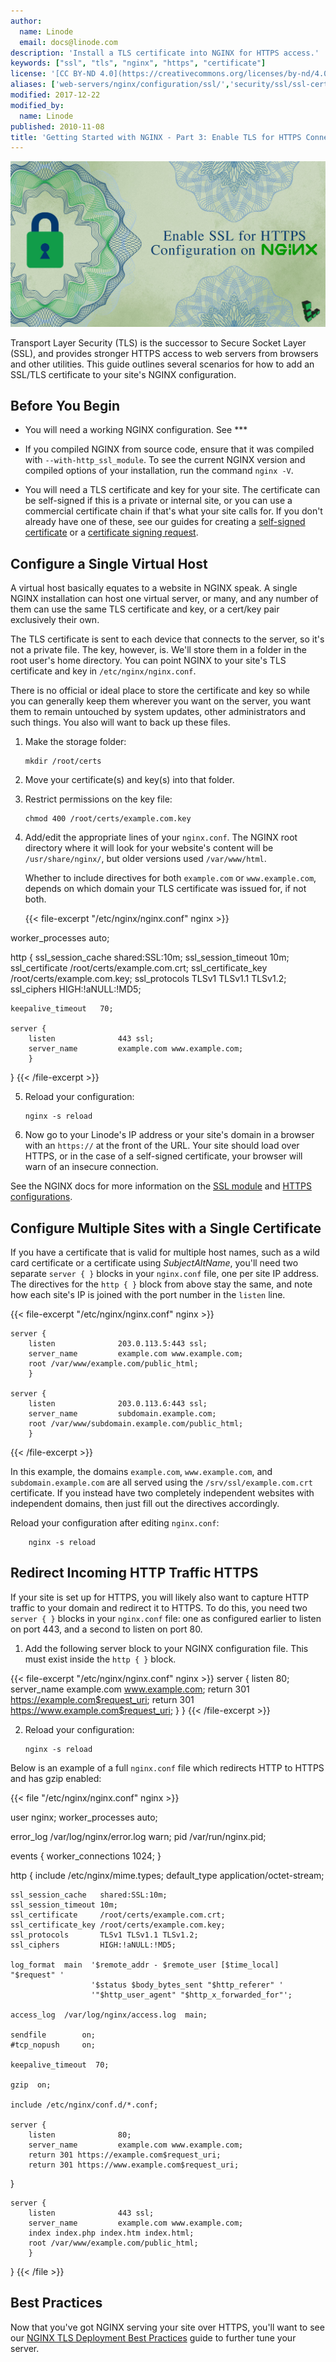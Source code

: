 ```yaml
---
author:
  name: Linode
  email: docs@linode.com
description: 'Install a TLS certificate into NGINX for HTTPS access.'
keywords: ["ssl", "tls", "nginx", "https", "certificate"]
license: '[CC BY-ND 4.0](https://creativecommons.org/licenses/by-nd/4.0)'
aliases: ['web-servers/nginx/configuration/ssl/','security/ssl/ssl-certificates-with-nginx/index.cfm/','websites/ssl/ssl-certificates-with-nginx.cfm/','security/ssl/ssl-certificates-with-nginx/','security/ssl/how-to-provide-encrypted-access-to-resources-using-ssl-certificates-on-nginx/index.cfm/','security/ssl/how-to-provide-encrypted-access-to-resources-using-ssl-certificated-on-nginx/','security/ssl/provide-encrypted-resource-access-using-ssl-certificates-on-nginx/']
modified: 2017-12-22
modified_by:
  name: Linode
published: 2010-11-08
title: 'Getting Started with NGINX - Part 3: Enable TLS for HTTPS Connections'
---
```


![HTTPS Configuration on NGINX](/docs/assets/nginx-ssl/Enable_SSL_nginx.jpg)

Transport Layer Security (TLS) is the successor to Secure Socket Layer (SSL), and provides stronger HTTPS access to web servers from browsers and other utilities. This guide outlines several scenarios for how to add an SSL/TLS certificate to your site's NGINX configuration.

## Before You Begin

- You will need a working NGINX configuration. See ***

- If you compiled NGINX from source code, ensure that it was compiled with `--with-http_ssl_module`. To see the current NGINX version and compiled options of your installation, run the command `nginx -V`.

- You will need a TLS certificate and key for your site. The certificate can be self-signed if this is a private or internal site, or you can use a commercial certificate chain if that's what your site calls for. If you don't already have one of these, see our guides for creating a [self-signed certificate](/docs/security/ssl/create-a-self-signed-tls-certificate) or a [certificate signing request](/docs/security/ssl/obtain-a-commercially-signed-tls-certificate).

## Configure a Single Virtual Host

A virtual host basically equates to a website in NGINX speak. A single NGINX installation can host one virtual server, or many, and any number of them can use the same TLS certificate and key, or a cert/key pair exclusively their own.

The TLS certificate is sent to each device that connects to the server, so it's not a private file. The key, however, is. We'll store them in a folder in the root user's home directory. You can point NGINX to your site's TLS certificate and key in `/etc/nginx/nginx.conf`.

There is no official or ideal place to store the certificate and key so while you can generally keep them wherever you want on the server, you want them to remain untouched by system updates, other administrators and such things. You also will want to back up these files.

1.  Make the storage folder:

        mkdir /root/certs

2.  Move your certificate(s) and key(s) into that folder.

3.  Restrict permissions on the key file:

        chmod 400 /root/certs/example.com.key

4.  Add/edit the appropriate lines of your `nginx.conf`. The NGINX root directory where it will look for your website's content will be `/usr/share/nginx/`, but older versions used `/var/www/html`.

    Whether to include directives for both `example.com` or `www.example.com`, depends on which domain your TLS certificate was issued for, if not both.

    {{< file-excerpt "/etc/nginx/nginx.conf" nginx >}}

worker_processes auto;

http {
    ssl_session_cache   shared:SSL:10m;
    ssl_session_timeout 10m;
    ssl_certificate     /root/certs/example.com.crt;
    ssl_certificate_key /root/certs/example.com.key;
    ssl_protocols       TLSv1 TLSv1.1 TLSv1.2;
    ssl_ciphers         HIGH:!aNULL:!MD5;

    keepalive_timeout   70;

    server {
        listen              443 ssl;
        server_name         example.com www.example.com;
        }
}
{{< /file-excerpt >}}

5.  Reload your configuration:

        nginx -s reload

6.  Now go to your Linode's IP address or your site's domain in a browser with an `https://` at the front of the URL. Your site should load over HTTPS, or in the case of a self-signed certificate, your browser will warn of an insecure connection.

See the NGINX docs for more information on the [SSL module](https://nginx.org/en/docs/http/ngx_http_ssl_module.html) and [HTTPS configurations](https://nginx.org/en/docs/http/configuring_https_servers.html).


## Configure Multiple Sites with a Single Certificate

If you have a certificate that is valid for multiple host names, such as a wild card certificate or a certificate using *SubjectAltName*, you'll need two separate `server { }` blocks in your `nginx.conf` file, one per site IP address. The directives for the `http { }` block from above stay the same, and note how each site's IP is joined with the port number in the `listen` line.

{{< file-excerpt "/etc/nginx/nginx.conf" nginx >}}

    server {
        listen              203.0.113.5:443 ssl;
        server_name         example.com www.example.com;
        root /var/www/example.com/public_html;
        }

    server {
        listen              203.0.113.6:443 ssl;
        server_name         subdomain.example.com;
        root /var/www/subdomain.example.com/public_html;
        }
{{< /file-excerpt >}}

In this example, the domains `example.com`, `www.example.com`, and `subdomain.example.com` are all served using the `/srv/ssl/example.com.crt` certificate. If you instead have two completely independent websites with independent domains, then just fill out the directives accordingly.

Reload your configuration after editing `nginx.conf`:

        nginx -s reload

## Redirect Incoming HTTP Traffic HTTPS

If your site is set up for HTTPS, you will likely also want to capture HTTP traffic to your domain and redirect it to HTTPS. To do this, you need two `server { }` blocks in your `nginx.conf` file: one as configured earlier to listen on port 443, and a second to listen on port 80.

1.  Add the following server block to your NGINX configuration file. This must exist inside the `http { }` block.

{{< file-excerpt "/etc/nginx/nginx.conf" nginx >}}
server {
        listen              80;
        server_name         example.com www.example.com;
        return 301 https://example.com$request_uri;
        return 301 https://www.example.com$request_uri;
        }
}
{{< /file-excerpt >}}

2.  Reload your configuration:

        nginx -s reload


Below is an example of a full `nginx.conf` file which redirects HTTP to HTTPS and has gzip enabled:

{{< file "/etc/nginx/nginx.conf" nginx >}}

user  nginx;
worker_processes  auto;

error_log  /var/log/nginx/error.log warn;
pid        /var/run/nginx.pid;


events {
    worker_connections  1024;
}


http {
    include       /etc/nginx/mime.types;
    default_type  application/octet-stream;

    ssl_session_cache   shared:SSL:10m;
    ssl_session_timeout 10m;
    ssl_certificate     /root/certs/example.com.crt;
    ssl_certificate_key /root/certs/example.com.key;
    ssl_protocols       TLSv1 TLSv1.1 TLSv1.2;
    ssl_ciphers         HIGH:!aNULL:!MD5;

    log_format  main  '$remote_addr - $remote_user [$time_local] "$request" '
                      '$status $body_bytes_sent "$http_referer" '
                      '"$http_user_agent" "$http_x_forwarded_for"';

    access_log  /var/log/nginx/access.log  main;

    sendfile        on;
    #tcp_nopush     on;

    keepalive_timeout  70;

    gzip  on;

    include /etc/nginx/conf.d/*.conf;

    server {
        listen              80;
        server_name         example.com www.example.com;
        return 301 https://example.com$request_uri;
        return 301 https://www.example.com$request_uri;
 }

    server {
        listen              443 ssl;
        server_name         example.com www.example.com;
        index index.php index.htm index.html;
        root /var/www/example.com/public_html;
        }
}
{{< /file >}}


## Best Practices

Now that you've got NGINX serving your site over HTTPS, you'll want to see our [NGINX TLS Deployment Best Practices](/docs/web-servers/nginx/nginx-tls-deployment-best-practices/) guide to further tune your server.